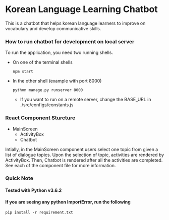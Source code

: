 # Korean Language Learning Chatbot
This is a chatbot that helps korean language learners to improve on vocabulary and develop communicative skills.

### How to run chatbot for development on local server
To run the application, you need two running shells.

- On one of the terminal shells
  ```
  npm start
  ```
- In the other shell (example with port 8000)
  ```
  python manage.py runserver 8000
  ```
  - If you want to run on a remote server, change the BASE_URL in ./src/configs/constants.js

### React Component Sturcture
- MainScreen
  - ActivityBox
  - Chatbot

Intially, in the MainScreen component users select one topic from given a list of dialogue topics.
Upon the selection of topic, activities are rendered by ActivityBox. Then, Chatbot is rendered after all the activities are completed. See each of the component file for more information.

### Quick Note

#### Tested with Python v3.6.2
#### If you are seeing any python ImportError, run the following 
```
pip install -r requirement.txt
```